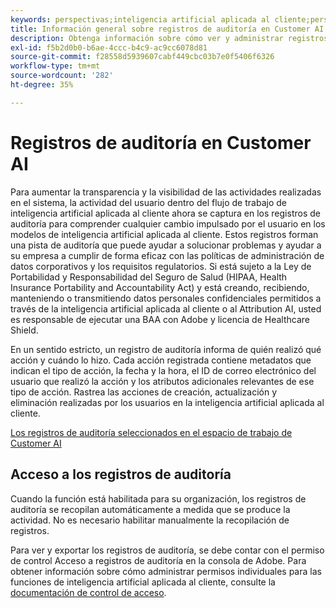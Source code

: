 ```yaml
---
keywords: perspectivas;inteligencia artificial aplicada al cliente;perspectivas de inteligencia artificial aplicada al cliente;servicio de consultas de CAI;consultas de inteligencia artificial aplicada al cliente;puntuaciones de inteligencia artificial aplicada al cliente
title: Información general sobre registros de auditoría en Customer AI
description: Obtenga información sobre cómo ver y administrar registros de auditoría en la inteligencia artificial aplicada al cliente.
exl-id: f5b2d0b0-b6ae-4ccc-b4c9-ac9cc6078d81
source-git-commit: f28558d5939607cabf449cbc03b7e0f5406f6326
workflow-type: tm+mt
source-wordcount: '282'
ht-degree: 35%

---
```


# Registros de auditoría en Customer AI

Para aumentar la transparencia y la visibilidad de las actividades realizadas en el sistema, la actividad del usuario dentro del flujo de trabajo de inteligencia artificial aplicada al cliente ahora se captura en los registros de auditoría para comprender cualquier cambio impulsado por el usuario en los modelos de inteligencia artificial aplicada al cliente. Estos registros forman una pista de auditoría que puede ayudar a solucionar problemas y ayudar a su empresa a cumplir de forma eficaz con las políticas de administración de datos corporativos y los requisitos regulatorios.  Si está sujeto a la Ley de Portabilidad y Responsabilidad del Seguro de Salud (HIPAA, Health Insurance Portability and Accountability Act) y está creando, recibiendo, manteniendo o transmitiendo datos personales confidenciales permitidos a través de la inteligencia artificial aplicada al cliente o al Attribution AI, usted es responsable de ejecutar una BAA con Adobe y licencia de Healthcare Shield.

En un sentido estricto, un registro de auditoría informa de quién realizó qué acción y cuándo lo hizo. Cada acción registrada contiene metadatos que indican el tipo de acción, la fecha y la hora, el ID de correo electrónico del usuario que realizó la acción y los atributos adicionales relevantes de ese tipo de acción. Rastrea las acciones de creación, actualización y eliminación realizadas por los usuarios en la inteligencia artificial aplicada al cliente.

[Los registros de auditoría seleccionados en el espacio de trabajo de Customer AI](../../customer-ai/images/data-governance/audit-logs-cai.png)

## Acceso a los registros de auditoría

Cuando la función está habilitada para su organización, los registros de auditoría se recopilan automáticamente a medida que se produce la actividad. No es necesario habilitar manualmente la recopilación de registros.

Para ver y exportar los registros de auditoría, se debe contar con el permiso de control Acceso a registros de auditoría en la consola de Adobe. Para obtener información sobre cómo administrar permisos individuales para las funciones de inteligencia artificial aplicada al cliente, consulte la [documentación de control de acceso](../cai-data-governance/access-controls.md).
